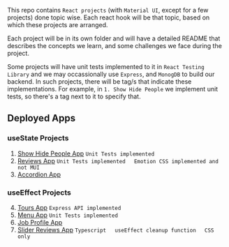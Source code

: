 This repo contains `React projects` (with `Material UI`, except for a few projects) done topic wise. Each react hook will be that topic, based on which these projects are arranged.

Each project will be in its own folder and will have a detailed README that describes the concepts we learn, and some challenges we face during the project.

Some projects will have unit tests implemented to it in `React Testing Library` and we may occassionally use `Express`, and `MonogDB` to build our backend. In such projects, there will be tag/s that indicate these implementations. For example, in `1. Show Hide People` we implement unit tests, so there's a tag next to it to specify that.

## Deployed Apps

### useState Projects

1. [Show Hide People App](https://1-show-hide-people-app.netlify.app/) `Unit Tests implemented`
2. [Reviews App](https://2-reviews-app.netlify.app/) `Unit Tests implemented` &nbsp; &nbsp; `Emotion CSS implemented and not MUI`
3. [Accordion App](https://4-accordion-questions-app.netlify.app/)

### useEffect Projects

4. [Tours App](https://3-tours-app.netlify.app/) `Express API implemented`
5. [Menu App](https://5-menu-app.netlify.app/) `Unit Tests implemented`
6. [Job Profile App](https://6-job-profile-app.netlify.app/)
7. [Slider Reviews App](https://7-review-slider.netlify.app/) `Typescript` &nbsp; &nbsp; `useEffect cleanup function` &nbsp; &nbsp; `CSS only`
